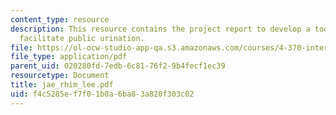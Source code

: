 ```yaml
---
content_type: resource
description: This resource contains the project report to develop a tool that would
  facilitate public urination.
file: https://ol-ocw-studio-app-qa.s3.amazonaws.com/courses/4-370-interrogative-design-workshop-fall-2005/f4c5285ef7f01b0a6ba83a820f303c02_jae_rhim_lee.pdf
file_type: application/pdf
parent_uid: 020280fd-7edb-6c81-76f2-9b4fecf1ec39
resourcetype: Document
title: jae_rhim_lee.pdf
uid: f4c5285e-f7f0-1b0a-6ba8-3a820f303c02
---
```

